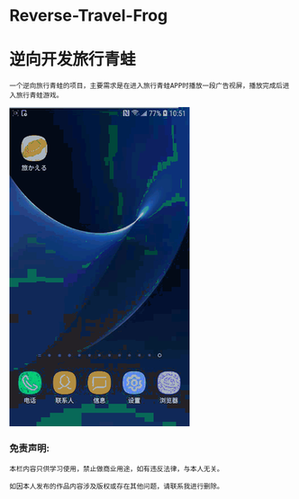 # Reverse-Travel-Frog
逆向开发旅行青蛙  
====
    一个逆向旅行青蛙的项目，主要需求是在进入旅行青蛙APP时播放一段广告视屏，播放完成后进入旅行青蛙游戏。
![image](https://github.com/taa1007/Res/blob/master/GifImage/lxqw.gif) 

### 免责声明:


`本栏内容只供学习使用，禁止做商业用途，如有违反法律，与本人无关。`

`如因本人发布的作品内容涉及版权或存在其他问题，请联系我进行删除。`
